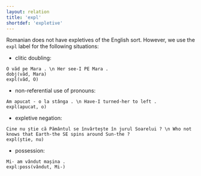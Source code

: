 ```yaml
---
layout: relation
title: 'expl'
shortdef: 'expletive'
---
```


Romanian does not have expletives of the English sort.
However, we use the `expl` label for the following situations:

- clitic doubling:

~~~ sdparse
O văd pe Mara . \n Her see-I PE Mara .
dobj(văd, Mara)
expl(văd, O)
~~~

- non-referential use of pronouns:

~~~ sdparse
Am apucat - o la stânga . \n Have-I turned-her to left .
expl(apucat, o)
~~~

- expletive negation:

~~~ sdparse
Cine nu știe că Pământul se învârtește în jurul Soarelui ? \n Who not knows that Earth-the SE spins around Sun-the ?
expl(știe, nu)
~~~

- possession:

~~~ sdparse
Mi- am vândut mașina .
expl:poss(vândut, Mi-)
~~~
<!-- Interlanguage links updated Út zář 29 20:23:30 CEST 2020 -->
